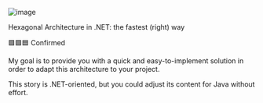 ![image](https://user-images.githubusercontent.com/3084655/195698923-5772152a-c327-4782-ba7d-15ff1202bac0.png)


Hexagonal Architecture in .NET: the fastest (right) way

🟩🟩🟦 Confirmed

My goal is to provide you with a quick and easy-to-implement solution in order to adapt this architecture to your project. 

This story is .NET-oriented, but you could adjust its content for Java without effort.


